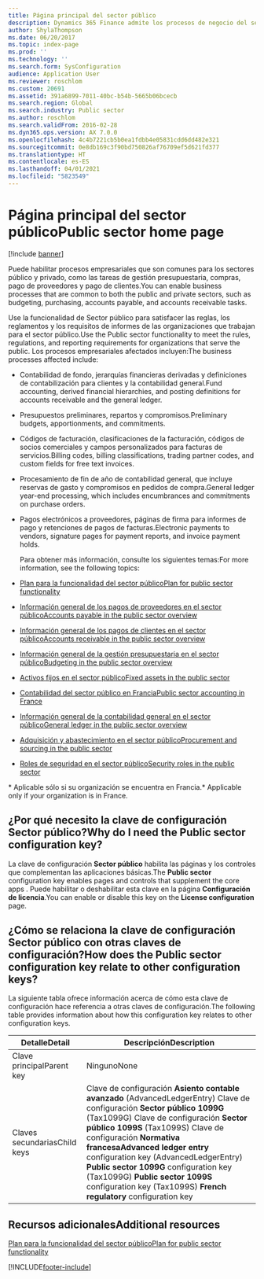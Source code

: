 ```yaml
---
title: Página principal del sector público
description: Dynamics 365 Finance admite los procesos de negocio del sector público. Entre estos se encuentran las tareas de presupuestación, compras, proveedores y clientes.
author: ShylaThompson
ms.date: 06/20/2017
ms.topic: index-page
ms.prod: ''
ms.technology: ''
ms.search.form: SysConfiguration
audience: Application User
ms.reviewer: roschlom
ms.custom: 20691
ms.assetid: 391a6899-7011-40bc-b54b-5665b06bcecb
ms.search.region: Global
ms.search.industry: Public sector
ms.author: roschlom
ms.search.validFrom: 2016-02-28
ms.dyn365.ops.version: AX 7.0.0
ms.openlocfilehash: 4c4b7221cb5b0ea1fdbb4e05831cdd6dd482e321
ms.sourcegitcommit: 0e8db169c3f90bd750826af76709ef5d621fd377
ms.translationtype: HT
ms.contentlocale: es-ES
ms.lasthandoff: 04/01/2021
ms.locfileid: "5823549"
---
```

# <a name="public-sector-home-page"></a><span data-ttu-id="14f0e-104">Página principal del sector público</span><span class="sxs-lookup"><span data-stu-id="14f0e-104">Public sector home page</span></span>

[!include [banner](../includes/banner.md)]

<span data-ttu-id="14f0e-105">Puede habilitar procesos empresariales que son comunes para los sectores público y privado, como las tareas de gestión presupuestaria, compras, pago de proveedores y pago de clientes.</span><span class="sxs-lookup"><span data-stu-id="14f0e-105">You can enable business processes that are common to both the public and private sectors, such as budgeting, purchasing, accounts payable, and accounts receivable tasks.</span></span> 

<span data-ttu-id="14f0e-106">Use la funcionalidad de Sector público para satisfacer las reglas, los reglamentos y los requisitos de informes de las organizaciones que trabajan para el sector público.</span><span class="sxs-lookup"><span data-stu-id="14f0e-106">Use the Public sector functionality to meet the rules, regulations, and reporting requirements for organizations that serve the public.</span></span> <span data-ttu-id="14f0e-107">Los procesos empresariales afectados incluyen:</span><span class="sxs-lookup"><span data-stu-id="14f0e-107">The business processes affected include:</span></span> 

- <span data-ttu-id="14f0e-108">Contabilidad de fondo, jerarquías financieras derivadas y definiciones de contabilización para clientes y la contabilidad general.</span><span class="sxs-lookup"><span data-stu-id="14f0e-108">Fund accounting, derived financial hierarchies, and posting definitions for accounts receivable and the general ledger.</span></span>
- <span data-ttu-id="14f0e-109">Presupuestos preliminares, repartos y compromisos.</span><span class="sxs-lookup"><span data-stu-id="14f0e-109">Preliminary budgets, apportionments, and commitments.</span></span>
- <span data-ttu-id="14f0e-110">Códigos de facturación, clasificaciones de la facturación, códigos de socios comerciales y campos personalizados para facturas de servicios.</span><span class="sxs-lookup"><span data-stu-id="14f0e-110">Billing codes, billing classifications, trading partner codes, and custom fields for free text invoices.</span></span>
- <span data-ttu-id="14f0e-111">Procesamiento de fin de año de contabilidad general, que incluye reservas de gasto y compromisos en pedidos de compra.</span><span class="sxs-lookup"><span data-stu-id="14f0e-111">General ledger year-end processing, which includes encumbrances and commitments on purchase orders.</span></span>
- <span data-ttu-id="14f0e-112">Pagos electrónicos a proveedores, páginas de firma para informes de pago y retenciones de pagos de facturas.</span><span class="sxs-lookup"><span data-stu-id="14f0e-112">Electronic payments to vendors, signature pages for payment reports, and invoice payment holds.</span></span>

  <span data-ttu-id="14f0e-113">Para obtener más información, consulte los siguientes temas:</span><span class="sxs-lookup"><span data-stu-id="14f0e-113">For more information, see the following topics:</span></span>

- [<span data-ttu-id="14f0e-114">Plan para la funcionalidad del sector público</span><span class="sxs-lookup"><span data-stu-id="14f0e-114">Plan for public sector functionality</span></span>](plan-public-sector-functionality.md)
- [<span data-ttu-id="14f0e-115">Información general de los pagos de proveedores en el sector público</span><span class="sxs-lookup"><span data-stu-id="14f0e-115">Accounts payable in the public sector overview</span></span>](accounts-payable-public-sector.md)
- [<span data-ttu-id="14f0e-116">Información general de los pagos de clientes en el sector público</span><span class="sxs-lookup"><span data-stu-id="14f0e-116">Accounts receivable in the public sector overview</span></span>](accounts-receivable-public-sector.md)
- [<span data-ttu-id="14f0e-117">Información general de la gestión presupuestaria en el sector público</span><span class="sxs-lookup"><span data-stu-id="14f0e-117">Budgeting in the public sector overview</span></span>](budgeting-public-sector.md)
- [<span data-ttu-id="14f0e-118">Activos fijos en el sector público</span><span class="sxs-lookup"><span data-stu-id="14f0e-118">Fixed assets in the public sector</span></span>](fixed-asset-public-sector.md)
- [<span data-ttu-id="14f0e-119">Contabilidad del sector público en Francia</span><span class="sxs-lookup"><span data-stu-id="14f0e-119">Public sector accounting in France</span></span>](../localizations/emea-fra-public-sector-accounting.md)
- [<span data-ttu-id="14f0e-120">Información general de la contabilidad general en el sector público</span><span class="sxs-lookup"><span data-stu-id="14f0e-120">General ledger in the public sector overview</span></span>](general-ledger-public-sector.md)
- [<span data-ttu-id="14f0e-121">Adquisición y abastecimiento en el sector público</span><span class="sxs-lookup"><span data-stu-id="14f0e-121">Procurement and sourcing in the public sector</span></span>](procurement-sourcing-public-sector.md)
- [<span data-ttu-id="14f0e-122">Roles de seguridad en el sector público</span><span class="sxs-lookup"><span data-stu-id="14f0e-122">Security roles in the public sector</span></span>](security-roles-public-sector.md)

<span data-ttu-id="14f0e-123">\* Aplicable sólo si su organización se encuentra en Francia.</span><span class="sxs-lookup"><span data-stu-id="14f0e-123">\* Applicable only if your organization is in France.</span></span>

## <a name="why-do-i-need-the-public-sector-configuration-key"></a><span data-ttu-id="14f0e-124">¿Por qué necesito la clave de configuración Sector público?</span><span class="sxs-lookup"><span data-stu-id="14f0e-124">Why do I need the Public sector configuration key?</span></span>
<span data-ttu-id="14f0e-125">La clave de configuración **Sector público** habilita las páginas y los controles que complementan las aplicaciones básicas.</span><span class="sxs-lookup"><span data-stu-id="14f0e-125">The **Public sector** configuration key enables pages and controls that supplement the core apps .</span></span> <span data-ttu-id="14f0e-126">Puede habilitar o deshabilitar esta clave en la página **Configuración de licencia**.</span><span class="sxs-lookup"><span data-stu-id="14f0e-126">You can enable or disable this key on the **License configuration** page.</span></span>

## <a name="how-does-the-public-sector-configuration-key-relate-to-other-configuration-keys"></a><span data-ttu-id="14f0e-127">¿Cómo se relaciona la clave de configuración Sector público con otras claves de configuración?</span><span class="sxs-lookup"><span data-stu-id="14f0e-127">How does the Public sector configuration key relate to other configuration keys?</span></span>
<span data-ttu-id="14f0e-128">La siguiente tabla ofrece información acerca de cómo esta clave de configuración hace referencia a otras claves de configuración.</span><span class="sxs-lookup"><span data-stu-id="14f0e-128">The following table provides information about how this configuration key relates to other configuration keys.</span></span>

|   <span data-ttu-id="14f0e-129">**Detalle**</span><span class="sxs-lookup"><span data-stu-id="14f0e-129">**Detail**</span></span>         |              <span data-ttu-id="14f0e-130">**Descripción**</span><span class="sxs-lookup"><span data-stu-id="14f0e-130">**Description**</span></span>                                                                                                                                                                                        |
|------------|---------------------------------------------------------------------------------------------------------------------------------------------------------------------------------------------------------------------|
| <span data-ttu-id="14f0e-131">Clave principal</span><span class="sxs-lookup"><span data-stu-id="14f0e-131">Parent key</span></span> | <span data-ttu-id="14f0e-132">Ninguno</span><span class="sxs-lookup"><span data-stu-id="14f0e-132">None</span></span>                                                                                                                                                                                                                |
| <span data-ttu-id="14f0e-133">Claves secundarias</span><span class="sxs-lookup"><span data-stu-id="14f0e-133">Child keys</span></span> | <span data-ttu-id="14f0e-134">Clave de configuración **Asiento contable avanzado** (AdvancedLedgerEntry) Clave de configuración **Sector público 1099G** (Tax1099G) Clave de configuración **Sector público 1099S** (Tax1099S) Clave de configuración **Normativa francesa**</span><span class="sxs-lookup"><span data-stu-id="14f0e-134">**Advanced ledger entry** configuration key (AdvancedLedgerEntry) **Public sector 1099G** configuration key (Tax1099G) **Public sector 1099S** configuration key (Tax1099S) **French regulatory** configuration key</span></span> |


<a name="additional-resources"></a><span data-ttu-id="14f0e-135">Recursos adicionales</span><span class="sxs-lookup"><span data-stu-id="14f0e-135">Additional resources</span></span>
--------

[<span data-ttu-id="14f0e-136">Plan para la funcionalidad del sector público</span><span class="sxs-lookup"><span data-stu-id="14f0e-136">Plan for public sector functionality</span></span>](plan-public-sector-functionality.md)





[!INCLUDE[footer-include](../../includes/footer-banner.md)]
